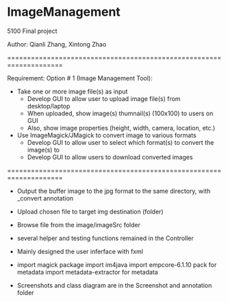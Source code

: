 # ImageManagement

5100 Final project

Author: Qianli Zhang, 
        Xintong Zhao

====================================================================

Requirement:
Option # 1 (Image Management Tool):
- Take one or more image file(s) as input
    - Develop GUI to allow user to upload image file(s) from desktop/laptop
    - When uploaded, show image(s) thumnail(s) (100x100) to users on GUI
    - Also, show image properties (height, width, camera, location, etc.)
- Use ImageMagick/JMagick to convert image to various formats
    - Develop GUI to allow user to select which format(s) to convert the image(s) to
    - Develop GUI to allow users to download converted images
 
====================================================================
 
- Output the buffer image to the jpg format to the same directory, 
    with _convert annotation
 
- Upload chosen file to target img destination (folder)
 
- Browse file from the image/imageSrc folder
 
- several helper and testing functions remained in the Controller
 
- Mainly designed the user inferface with fxml

- import magick package
  import im4java
  import empcore-6.1.10 pack for metadata
  import metadata-extractor for metadata

- Screenshots and class diagram are in the Screenshot and annotation folder

